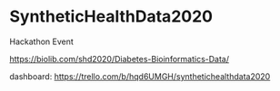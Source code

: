 # SyntheticHealthData2020
Hackathon Event

https://biolib.com/shd2020/Diabetes-Bioinformatics-Data/

dashboard: https://trello.com/b/hqd6UMGH/synthetichealthdata2020
